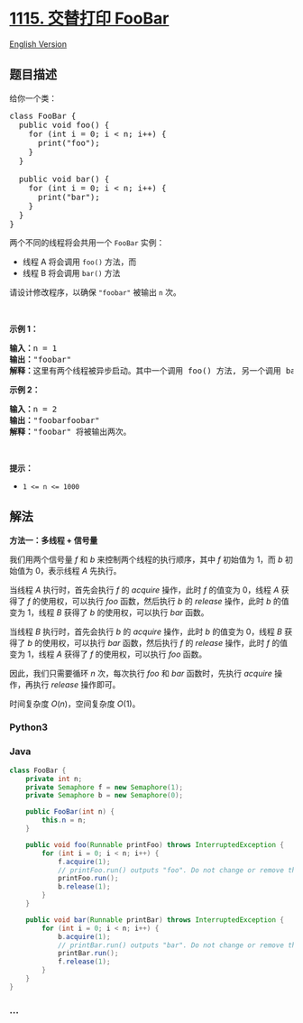# [1115. 交替打印 FooBar](https://leetcode.cn/problems/print-foobar-alternately)

[English Version](/solution/1100-1199/1115.Print%20FooBar%20Alternately/README_EN.md)

## 题目描述

<!-- 这里写题目描述 -->

<p>给你一个类：</p>

<pre>
class FooBar {
  public void foo() {
&nbsp; &nbsp; for (int i = 0; i &lt; n; i++) {
&nbsp; &nbsp; &nbsp; print("foo");
&nbsp;   }
  }

  public void bar() {
&nbsp; &nbsp; for (int i = 0; i &lt; n; i++) {
&nbsp; &nbsp; &nbsp; print("bar");
&nbsp; &nbsp; }
  }
}
</pre>

<p>两个不同的线程将会共用一个 <code>FooBar</code>&nbsp;实例：</p>

<ul>
	<li>线程 A 将会调用&nbsp;<code>foo()</code>&nbsp;方法，而</li>
	<li>线程 B 将会调用&nbsp;<code>bar()</code>&nbsp;方法</li>
</ul>

<p>请设计修改程序，以确保 <code>"foobar"</code> 被输出 <code>n</code> 次。</p>

<p>&nbsp;</p>

<p><strong>示例 1：</strong></p>

<pre>
<strong>输入：</strong>n = 1
<strong>输出：</strong>"foobar"
<strong>解释：</strong>这里有两个线程被异步启动。其中一个调用 foo() 方法, 另一个调用 bar() 方法，"foobar" 将被输出一次。
</pre>

<p><strong>示例 2：</strong></p>

<pre>
<strong>输入：</strong>n = 2
<strong>输出：</strong>"foobarfoobar"
<strong>解释：</strong>"foobar" 将被输出两次。
</pre>

<p>&nbsp;</p>

<p><strong>提示：</strong></p>

<ul>
	<li><code>1 &lt;= n &lt;= 1000</code></li>
</ul>

## 解法

<!-- 这里可写通用的实现逻辑 -->

**方法一：多线程 + 信号量**

我们用两个信号量 $f$ 和 $b$ 来控制两个线程的执行顺序，其中 $f$ 初始值为 $1$，而 $b$ 初始值为 $0$，表示线程 $A$ 先执行。

当线程 $A$ 执行时，首先会执行 $f$ 的 $acquire$ 操作，此时 $f$ 的值变为 $0$，线程 $A$ 获得了 $f$ 的使用权，可以执行 $foo$ 函数，然后执行 $b$ 的 $release$ 操作，此时 $b$ 的值变为 $1$，线程 $B$ 获得了 $b$ 的使用权，可以执行 $bar$ 函数。

当线程 $B$ 执行时，首先会执行 $b$ 的 $acquire$ 操作，此时 $b$ 的值变为 $0$，线程 $B$ 获得了 $b$ 的使用权，可以执行 $bar$ 函数，然后执行 $f$ 的 $release$ 操作，此时 $f$ 的值变为 $1$，线程 $A$ 获得了 $f$ 的使用权，可以执行 $foo$ 函数。

因此，我们只需要循环 $n$ 次，每次执行 $foo$ 和 $bar$ 函数时，先执行 $acquire$ 操作，再执行 $release$ 操作即可。

时间复杂度 $O(n)$，空间复杂度 $O(1)$。

<!-- tabs:start -->

### **Python3**

<!-- 这里可写当前语言的特殊实现逻辑 -->



### **Java**

<!-- 这里可写当前语言的特殊实现逻辑 -->

```java
class FooBar {
    private int n;
    private Semaphore f = new Semaphore(1);
    private Semaphore b = new Semaphore(0);

    public FooBar(int n) {
        this.n = n;
    }

    public void foo(Runnable printFoo) throws InterruptedException {
        for (int i = 0; i < n; i++) {
            f.acquire(1);
            // printFoo.run() outputs "foo". Do not change or remove this line.
            printFoo.run();
            b.release(1);
        }
    }

    public void bar(Runnable printBar) throws InterruptedException {
        for (int i = 0; i < n; i++) {
            b.acquire(1);
            // printBar.run() outputs "bar". Do not change or remove this line.
            printBar.run();
            f.release(1);
        }
    }
}
```





### **...**

```

```


